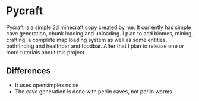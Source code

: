 # Pycraft
 Pycraft is a simple 2d minecraft copy created by me. It currently has simple cave generation, chunk loading and unloading. I plan to add biomes, mining, crafting, a complete map loading system as well as some entities, pathfinding and healthbar and foodbar. After that I plan to release one or more tutorials about this project.



## Differences
  * It uses opensimplex noise
  * The cave generation is done with perlin caves, not perlin worms
